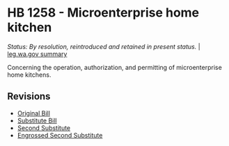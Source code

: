 # HB 1258 - Microenterprise home kitchen
*Status: By resolution, reintroduced and retained in present status.* | [leg.wa.gov summary](https://app.leg.wa.gov/billsummary?BillNumber=1258&Year=2021)

Concerning the operation, authorization, and permitting of microenterprise home kitchens.

## Revisions
* [Original Bill](1/)
* [Substitute Bill](S/)
* [Second Substitute](S2/)
* [Engrossed Second Substitute](S2.E/)